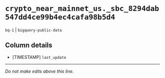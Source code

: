 # `crypto_near_mainnet_us._sbc_8294dab547dd4ce99b4ec4cafa98b5d4`
`bq-1` | `bigquery-public-data`

## Column details
* [TIMESTAMP] `last_update`

-------------------------------------------------------------------------------
*Do not make edits above this line.*
